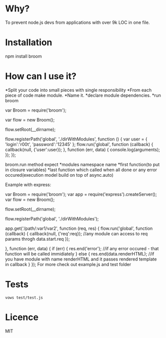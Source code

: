 Why?
=======

To prevent node.js devs from applications with over 9k LOC in one file.

Installation
=======
  npm install broom


How can I use it?
=======

*Split your code into small pieces with single responsibility
*From each piece of code make module.
*Name it.
*declare module dependencies.
*run broom

var Broom = require('broom');

var flow = new Broom();

flow.setRoot(__dirname);

flow.registerPath('global', './dirWithModules', function () {
    var user = {
        'login':'r00t',
        'password':'12345'
    };
    flow.run('global', function (callback) {
        callback(null, {'user':user});
    }, function (err, data) {
        console.log(arguments);
    });
});


broom.run method expect
*modules namespace name
*first function(to put in closure variables)
*last function which called when all done or any error occured(execution model build on top of async.auto)

Example with express:

var Broom = require('broom');
var app = require('express').createServer();
var flow = new Broom();

flow.setRoot(__dirname);

flow.registerPath('global', './dirWithModules');

app.get('/path/:var1/var2', function (req, res) {
    flow.run('global', function (callback) {
        callback(null, {'req':req}); //any module can access to req params throgh data.start.req
    });


}, function (err, data) {
    if (err) {
        res.end('error'); //if any error occured - that function will be called immidiately
    } else {
        res.end(data.renderHTML); //if you have module with name renderHTML and it passes rendered template in callback
    }
});
For more check out example.js and test folder

Tests
=======
    vows test/test.js





Licence
=======
MIT

